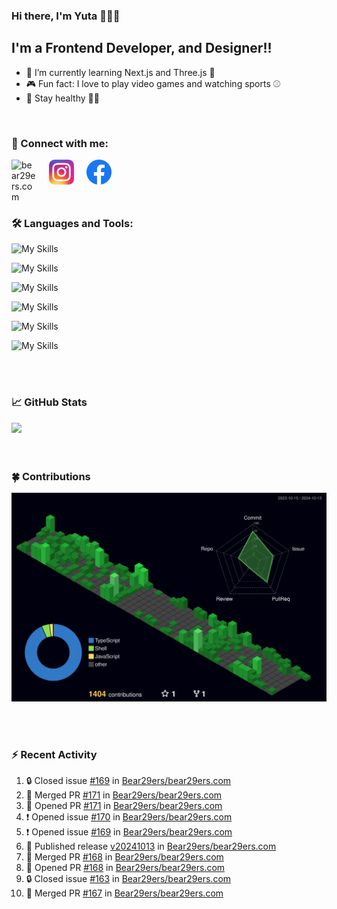 ### Hi there, I'm Yuta 🤟🏻🐻

## I'm a Frontend Developer, and Designer!!

- 🌱 I’m currently learning Next.js and Three.js 🤣
- 🎮 Fun fact: I love to play video games and watching sports ⚾️
- 🏃 Stay healthy 🏋🏻

<br />

### :wave: Connect with me:

[<img align="left" alt="bear29ers.com" width="40px" src="https://user-images.githubusercontent.com/39920490/156489586-f125813b-e344-46d6-9306-f5786684b976.jpg" style="margin-right: 20px;" />](https://bear29ers.com)
[<img align="left" alt="Yuta Okuma | Instagram" width="40px" src="https://github.com/github/explore/blob/main/topics/instagram/instagram.png?raw=true" style="margin-right: 20px;" />](https://www.instagram.com/bear29ers/)
[<img align="left" alt="Yuta Okuma | Facebook" width="40px" src="https://github.com/github/explore/blob/main/topics/facebook/facebook.png?raw=true" style="margin-right: 20px;" />](https://www.facebook.com/bear29ers/)

<!-- [<img align="left" alt="Yuta Okuma | Wantedly" width="40px" src="https://user-images.githubusercontent.com/39920490/156489528-fdc520d6-10f1-43b6-8bf8-fadf8dcf1a90.jpg" style="margin-right: 20px;" />](https://www.wantedly.com/id/yuta_okuma_b) -->

<br />
<br />
<br />
<br />

### :hammer_and_wrench: Languages and Tools:

![My Skills](https://skillicons.dev/icons?i=html,css,sass,bootstrap,tailwind,js,ts,jquery,threejs,react)

![My Skills](https://skillicons.dev/icons?i=styledcomponents,emotion,materialui,nextjs,vercel,vue,nuxt,pinia,nodejs,express)

![My Skills](https://skillicons.dev/icons?i=webpack,vite,jest,vitest,babel,regex,npm,pnpm,php,laravel)

![My Skills](https://skillicons.dev/icons?i=mysql,sqlite,docker,git,github,githubactions,aws,firebase,vim,neovim)

![My Skills](https://skillicons.dev/icons?i=linux,bash,lua,markdown,svg,webstorm,vscode,atom,figma,xd)

![My Skills](https://skillicons.dev/icons?i=ps,ai,pr,ae,postman,sentry,codepen,stackoverflow,discord,apple)

<br />
<br />

### :chart_with_upwards_trend: GitHub Stats

<div style="display: flex;">
    <a href="https://github.com/Bear29ers">
        <img height="220px;" src="https://github-readme-stats-bear29ers.vercel.app/api?username=Bear29ers&show_icons=true&theme=bear">
    </a>
</div>

<br />
<br />

### :four_leaf_clover: Contributions

![](./profile-3d-contrib/profile-night-green.svg)

<br />
<br />

### :zap: Recent Activity

<!--START_SECTION:activity-->

1. 🔒 Closed issue [#169](https://github.com/Bear29ers/bear29ers.com/issues/169) in [Bear29ers/bear29ers.com](https://github.com/Bear29ers/bear29ers.com)
2. 🎉 Merged PR [#171](https://github.com/Bear29ers/bear29ers.com/pull/171) in [Bear29ers/bear29ers.com](https://github.com/Bear29ers/bear29ers.com)
3. 💪 Opened PR [#171](https://github.com/Bear29ers/bear29ers.com/pull/171) in [Bear29ers/bear29ers.com](https://github.com/Bear29ers/bear29ers.com)
4. ❗ Opened issue [#170](https://github.com/Bear29ers/bear29ers.com/issues/170) in [Bear29ers/bear29ers.com](https://github.com/Bear29ers/bear29ers.com)
5. ❗ Opened issue [#169](https://github.com/Bear29ers/bear29ers.com/issues/169) in [Bear29ers/bear29ers.com](https://github.com/Bear29ers/bear29ers.com)
6. 🚀 Published release [v20241013](https://github.com/Bear29ers/bear29ers.com/releases/tag/v20241013) in [Bear29ers/bear29ers.com](https://github.com/Bear29ers/bear29ers.com)
7. 🎉 Merged PR [#168](https://github.com/Bear29ers/bear29ers.com/pull/168) in [Bear29ers/bear29ers.com](https://github.com/Bear29ers/bear29ers.com)
8. 💪 Opened PR [#168](https://github.com/Bear29ers/bear29ers.com/pull/168) in [Bear29ers/bear29ers.com](https://github.com/Bear29ers/bear29ers.com)
9. 🔒 Closed issue [#163](https://github.com/Bear29ers/bear29ers.com/issues/163) in [Bear29ers/bear29ers.com](https://github.com/Bear29ers/bear29ers.com)
10. 🎉 Merged PR [#167](https://github.com/Bear29ers/bear29ers.com/pull/167) in [Bear29ers/bear29ers.com](https://github.com/Bear29ers/bear29ers.com)

<!--END_SECTION:activity-->
